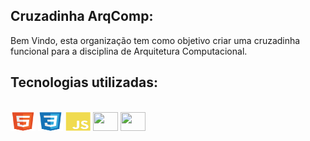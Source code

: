 ## Cruzadinha ArqComp:

Bem Vindo, esta organização tem como objetivo criar uma cruzadinha funcional para a disciplina de Arquitetura Computacional.

## Tecnologias utilizadas:
<div style="display: inline_block"><br>
 <img align="center" height="30" width="40" src="https://raw.githubusercontent.com/devicons/devicon/master/icons/html5/html5-original.svg">
 <img align="center" height="30" width="40" src="https://raw.githubusercontent.com/devicons/devicon/master/icons/css3/css3-original.svg">
 <img align="center" height="30" width="40" src="https://raw.githubusercontent.com/devicons/devicon/master/icons/javascript/javascript-plain.svg">
 <img  align="center" height="30" width="40" src="https://cdn.jsdelivr.net/gh/devicons/devicon/icons/react/react-original.svg" />
 <img  align="center" height="30" width="40" src="https://cdn.jsdelivr.net/gh/devicons/devicon/icons/nodejs/nodejs-original.svg" />
</div>  


  
